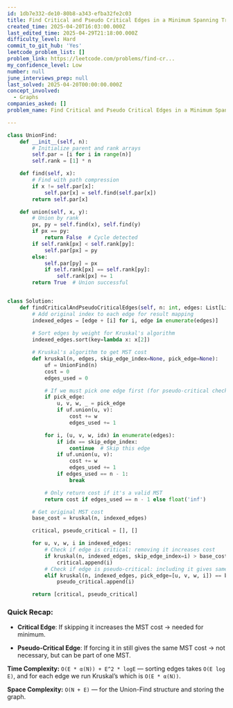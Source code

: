 ```yaml
---
id: 1db7e332-de10-80b8-a343-efba32fe2c03
title: Find Critical and Pseudo Critical Edges in a Minimum Spanning Tree
created_time: 2025-04-20T16:03:00.000Z
last_edited_time: 2025-04-29T21:18:00.000Z
difficulty_level: Hard
commit_to_git_hub: 'Yes'
leetcode_problem_list: []
problem_link: https://leetcode.com/problems/find-cr...
my_confidence_level: Low
number: null
june_interviews_prep: null
last_solved: 2025-04-20T00:00:00.000Z
concept_involved:
  - Graphs
companies_asked: []
problem_name: Find Critical and Pseudo Critical Edges in a Minimum Spanning Tree

---
```


```python
class UnionFind:
    def __init__(self, n):
        # Initialize parent and rank arrays
        self.par = [i for i in range(n)]
        self.rank = [1] * n

    def find(self, x):
        # Find with path compression
        if x != self.par[x]:
            self.par[x] = self.find(self.par[x])
        return self.par[x]

    def union(self, x, y):
        # Union by rank
        px, py = self.find(x), self.find(y)
        if px == py:
            return False  # Cycle detected
        if self.rank[px] < self.rank[py]:
            self.par[px] = py
        else:
            self.par[py] = px
            if self.rank[px] == self.rank[py]:
                self.rank[px] += 1
        return True  # Union successful


class Solution:
    def findCriticalAndPseudoCriticalEdges(self, n: int, edges: List[List[int]]) -> List[List[int]]:
        # Add original index to each edge for result mapping
        indexed_edges = [edge + [i] for i, edge in enumerate(edges)]
        
        # Sort edges by weight for Kruskal's algorithm
        indexed_edges.sort(key=lambda x: x[2])

        # Kruskal's algorithm to get MST cost
        def kruskal(n, edges, skip_edge_index=None, pick_edge=None):
            uf = UnionFind(n)
            cost = 0
            edges_used = 0

            # If we must pick one edge first (for pseudo-critical check)
            if pick_edge:
                u, v, w, _ = pick_edge
                if uf.union(u, v):
                    cost += w
                    edges_used += 1

            for i, (u, v, w, idx) in enumerate(edges):
                if idx == skip_edge_index:
                    continue  # Skip this edge
                if uf.union(u, v):
                    cost += w
                    edges_used += 1
                if edges_used == n - 1:
                    break

            # Only return cost if it's a valid MST
            return cost if edges_used == n - 1 else float('inf')

        # Get original MST cost
        base_cost = kruskal(n, indexed_edges)

        critical, pseudo_critical = [], []

        for u, v, w, i in indexed_edges:
            # Check if edge is critical: removing it increases cost
            if kruskal(n, indexed_edges, skip_edge_index=i) > base_cost:
                critical.append(i)
            # Check if edge is pseudo-critical: including it gives same cost
            elif kruskal(n, indexed_edges, pick_edge=[u, v, w, i]) == base_cost:
                pseudo_critical.append(i)

        return [critical, pseudo_critical]

```

### Quick Recap:

*   **Critical Edge**: If skipping it increases the MST cost → needed for minimum.

*   **Pseudo-Critical Edge**: If forcing it in still gives the same MST cost → not necessary, but can be part of one MST.

**Time Complexity:** `O(E * α(N)) + E^2 * logE` — sorting edges takes `O(E log E)`, and for each edge we run Kruskal’s which is `O(E * α(N))`.

**Space Complexity:** `O(N + E)` — for the Union-Find structure and storing the graph.
